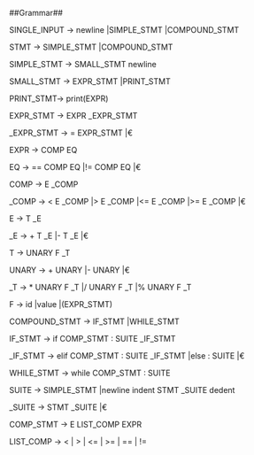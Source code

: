 ##Grammar##

SINGLE_INPUT -> newline
			   |SIMPLE_STMT
			   |COMPOUND_STMT

STMT -> SIMPLE_STMT
	   |COMPOUND_STMT

SIMPLE_STMT -> SMALL_STMT newline

SMALL_STMT -> EXPR_STMT
			 |PRINT_STMT

PRINT_STMT-> print(EXPR)

EXPR_STMT -> EXPR _EXPR_STMT

_EXPR_STMT -> = EXPR_STMT
			 |€

EXPR -> COMP EQ

EQ -> == COMP EQ
	 |!= COMP EQ
	 |€

COMP -> E _COMP

_COMP -> < E _COMP
		|> E _COMP
		|<= E _COMP
		|>= E _COMP
		|€

E -> T _E

_E -> + T _E
	 |- T _E
	 |€

T -> UNARY F _T

UNARY -> + UNARY
		|- UNARY
		|€

_T -> * UNARY F _T
	 |/ UNARY F _T
	 |% UNARY F _T

F  -> id
	 |value
	 |(EXPR_STMT)

COMPOUND_STMT -> IF_STMT
				|WHILE_STMT

IF_STMT -> if COMP_STMT : SUITE _IF_STMT

_IF_STMT -> elif COMP_STMT : SUITE _IF_STMT
		   |else : SUITE
		   |€

WHILE_STMT -> while COMP_STMT : SUITE

SUITE -> SIMPLE_STMT
		|newline indent STMT _SUITE dedent

_SUITE -> STMT _SUITE
		 |€

COMP_STMT -> E LIST_COMP EXPR

LIST_COMP -> < | > | <= | >= | == | !=
